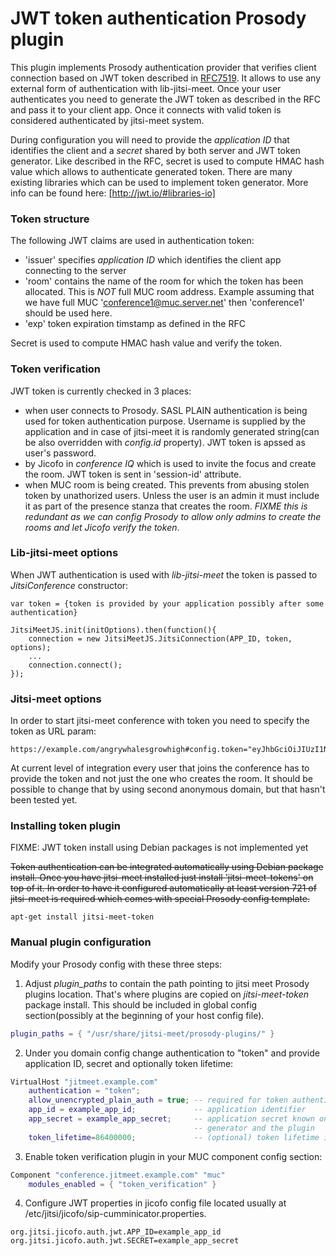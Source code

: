JWT token authentication Prosody plugin
==================

This plugin implements Prosody authentication provider that verifies client connection based on JWT token described in [RFC7519].
It allows to use any external form of authentication with lib-jitsi-meet. Once your user authenticates you need to
generate the JWT token as described in the RFC and pass it to your client app. Once it connects with valid token is considered authenticated by jitsi-meet system.

During configuration you will need to provide the *application ID* that identifies the client and a *secret* shared by both server and JWT token generator. Like described in the RFC, secret is used to compute HMAC hash value which allows to authenticate generated token. There are many existing libraries which can be used to implement token generator. More info can be found here: [http://jwt.io/#libraries-io]

[RFC7519]: https://tools.ietf.org/html/rfc7519
[http://jwt.io/#libraries-io]: http://jwt.io/#libraries-io

### Token structure

The following JWT claims are used in authentication token:
- 'issuer' specifies *application ID* which identifies the client app connecting to the server
- 'room' contains the name of the room for which the token has been allocated. This is *NOT* full MUC room address. Example assuming that we have full MUC 'conference1@muc.server.net' then 'conference1' should be used here.
- 'exp' token expiration timstamp as defined in the RFC

Secret is used to compute HMAC hash value and verify the token.

### Token verification

JWT token is currently checked in 3 places:
- when user connects to Prosody. SASL PLAIN authentication is being used for token authentication purpose. Username is supplied by the application and in case of jitsi-meet it is randomly generated string(can be also overridden with *config.id* property). JWT token is apssed as user's password.
- by Jicofo in *conference IQ* which is used to invite the focus and create the room. JWT token is sent in 'session-id' attribute.
- when MUC room is being created. This prevents from abusing stolen token by unathorized users. Unless the user is an admin it must include it as part of the presence stanza that creates the room. *FIXME this is redundant as we can config Prosody to allow only admins to create the rooms and let Jicofo verify the token*.

### Lib-jitsi-meet options

When JWT authentication is used with *lib-jitsi-meet* the token is passed to *JitsiConference* constructor:

```
var token = {token is provided by your application possibly after some authentication}

JitsiMeetJS.init(initOptions).then(function(){
    connection = new JitsiMeetJS.JitsiConnection(APP_ID, token, options);
    ...
    connection.connect();
});

```

### Jitsi-meet options

In order to start jitsi-meet conference with token you need to specify the token as URL param:
```
https://example.com/angrywhalesgrowhigh#config.token="eyJhbGciOiJIUzI1NiIsInR5cCI6IkpXVCJ9.eyJzdWIiOiIxMjM0NTY3ODkwIiwibmFtZSI6IkpvaG4gRG9lIiwiYWRtaW4iOnRydWV9.TJVA95OrM7E2cBab30RMHrHDcEfxjoYZgeFONFh7HgQ"
```
At current level of integration every user that joins the conference has to provide the token and not just the one who
creates the room. It should be possible to change that by using second anonymous domain, but that hasn't been tested
yet.

### Installing token plugin

FIXME: JWT token install using Debian packages is not implemented yet

~~Token authentication can be integrated automatically using Debian package install. Once you have jitsi-meet installed
just install 'jitsi-meet-tokens' on top of it. In order to have it configured automatically at least version 721 of
jitsi-meet is required which comes with special Prosody config template.~~

```
apt-get install jitsi-meet-token
```

### Manual plugin configuration

Modify your Prosody config with these three steps:

1. Adjust *plugin_paths* to contain the path pointing to jitsi meet Prosody plugins location. That's where plugins are copied on *jitsi-meet-token* package install. This should be included in global config section(possibly at the beginning of your host config file).

```lua
plugin_paths = { "/usr/share/jitsi-meet/prosody-plugins/" }
```

2. Under you domain config change authentication to "token" and provide application ID, secret and optionally token lifetime:

```lua
VirtualHost "jitmeet.example.com"
    authentication = "token";
    allow_unencrypted_plain_auth = true; -- required for token authentication to work
    app_id = example_app_id;             -- application identifier
    app_secret = example_app_secret;     -- application secret known only to your token
    									 -- generator and the plugin
    token_lifetime=86400000;             -- (optional) token lifetime in milliseconds
``` 

3. Enable token verification plugin in your MUC component config section:

```lua
Component "conference.jitmeet.example.com" "muc"
    modules_enabled = { "token_verification" }
```

4. Configure JWT properties in jicofo config file located usually at /etc/jitsi/jicofo/sip-cumminicator.properties.

```
org.jitsi.jicofo.auth.jwt.APP_ID=example_app_id
org.jitsi.jicofo.auth.jwt.SECRET=example_app_secret
```
